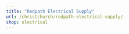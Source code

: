 ```yaml
---
title: "Redpath Electrical Supply"
url: /christchurch/redpath-electrical-supply/
shop: electrical
---
```

